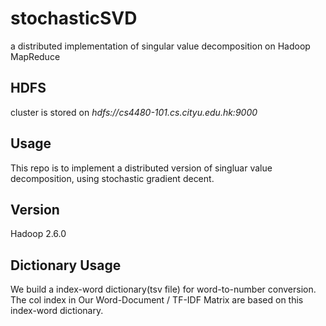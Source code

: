 # stochasticSVD
a distributed implementation of singular value decomposition on Hadoop MapReduce


## HDFS
cluster is stored on _hdfs://cs4480-101.cs.cityu.edu.hk:9000_  

## Usage
This repo is to implement a distributed version of singluar value decomposition, using 
stochastic gradient decent.   

## Version
Hadoop 2.6.0

## Dictionary Usage
We build a index-word dictionary(tsv file) for word-to-number conversion.  
The col index in Our Word-Document / TF-IDF Matrix are based on this index-word 
dictionary. 